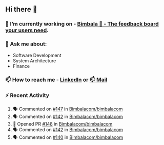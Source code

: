 ## Hi there 👋

<!--
**l-alexandrov/l-alexandrov** is a ✨ _special_ ✨ repository because its `README.md` (this file) appears on your GitHub profile.

Here are some ideas to get you started:

- 🔭 I’m currently working on ...
- 🌱 I’m currently learning ...
- 👯 I’m looking to collaborate on ...
- 🤔 I’m looking for help with ...
- 💬 Ask me about ...
- 📫 How to reach me: ...
- 😄 Pronouns: ...
- ⚡ Fun fact: ...
-->

### 🔭 I’m currently working on - [Bimbala 🚀 - The feedback board your users need](https://bimbala.com).

### 💬 Ask me about:
  - Software Development
  - System Architecture
  - Finance

### 📫 How to reach me - [LinkedIn](https://www.linkedin.com/in/l-alexandrov/) or [📫 Mail](mailto:luboslavaleksandrov@gmail.com)

### :zap: Recent Activity

<!--START_SECTION:activity-->
1. 🗣 Commented on [#147](https://github.com/Bimbalacom/bimbalacom/pull/147#issuecomment-1923369026) in [Bimbalacom/bimbalacom](https://github.com/Bimbalacom/bimbalacom)
2. 🗣 Commented on [#142](https://github.com/Bimbalacom/bimbalacom/pull/142#issuecomment-1912301506) in [Bimbalacom/bimbalacom](https://github.com/Bimbalacom/bimbalacom)
3. 💪 Opened PR [#148](https://github.com/Bimbalacom/bimbalacom/pull/148) in [Bimbalacom/bimbalacom](https://github.com/Bimbalacom/bimbalacom)
4. 🗣 Commented on [#142](https://github.com/Bimbalacom/bimbalacom/pull/142#issuecomment-1912141362) in [Bimbalacom/bimbalacom](https://github.com/Bimbalacom/bimbalacom)
5. 🗣 Commented on [#140](https://github.com/Bimbalacom/bimbalacom/pull/140#issuecomment-1910563431) in [Bimbalacom/bimbalacom](https://github.com/Bimbalacom/bimbalacom)
<!--END_SECTION:activity-->
